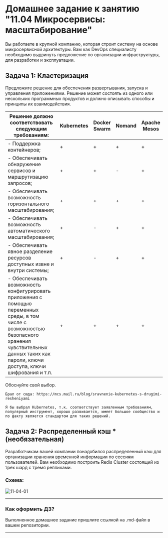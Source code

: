 
# Домашнее задание к занятию "11.04 Микросервисы: масштабирование"

Вы работаете в крупной компанию, которая строит систему на основе микросервисной архитектуры.
Вам как DevOps специалисту необходимо выдвинуть предложение по организации инфраструктуры, для разработки и эксплуатации.

## Задача 1: Кластеризация

Предложите решение для обеспечения развертывания, запуска и управления приложениями.
Решение может состоять из одного или нескольких программных продуктов и должно описывать способы и принципы их взаимодействия.

Решение должно соответствовать следующим требованиям: | Kubernetes | Docker Swarm | Nomand | Apache Mesos
---|---|---|---|---
- Поддержка контейнеров; | + | + | + | +
- Обеспечивать обнаружение сервисов и маршрутизацию запросов; | + | + | - | +
- Обеспечивать возможность горизонтального масштабирования; | + | + | + | +
- Обеспечивать возможность автоматического масштабирования; | + | - | + | +
- Обеспечивать явное разделение ресурсов доступных извне и внутри системы; | + | - | + | +
- Обеспечивать возможность конфигурировать приложения с помощью переменных среды, в том числе с возможностью безопасного хранения чувствительных данных таких как пароли, ключи доступа, ключи шифрования и т.п. | + | + | + | +

Обоснуйте свой выбор.

```
Брал от сюда: https://mcs.mail.ru/blog/sravnenie-kubernetes-s-drugimi-resheniyami

Я бы выбрал Kubernetes, т.к. соответствует заявленным требованиям, популярный инструмент, хорошо развивается, имеет большое сообщество и по факту является стандартом для таких решений.
```

## Задача 2: Распределенный кэш * (необязательная)

Разработчикам вашей компании понадобился распределенный кэш для организации хранения временной информации по сессиям пользователей.
Вам необходимо построить Redis Cluster состоящий из трех шард с тремя репликами.

### Схема:

![11-04-01](https://user-images.githubusercontent.com/1122523/114282923-9b16f900-9a4f-11eb-80aa-61ed09725760.png)

---

### Как оформить ДЗ?

Выполненное домашнее задание пришлите ссылкой на .md-файл в вашем репозитории.

---
